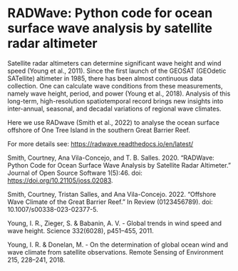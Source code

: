 # RADWave: Python code for ocean surface wave analysis by satellite radar altimeter

Satellite radar altimeters can determine significant wave height and wind speed (Young et al., 2011). Since the first launch of the GEOSAT (GEOdetic SATellite) altimeter in 1985, there has been almost continuous data collection. One can calculate wave conditions from these measurements, namely wave height, period, and power (Young et al., 2018). Analysis of this long-term, high-resolution spatiotemporal record brings new insights into inter-annual, seasonal, and decadal variations of regional wave climates.

Here we use RADwave (Smith et al., 2022) to analyse the ocean surface offshore of One Tree Island in the southern Great Barrier Reef.

For more details see: https://radwave.readthedocs.io/en/latest/

Smith, Courtney, Ana Vila-Concejo, and T. B. Salles. 2020. “RADWave: Python Code for Ocean Surface Wave Analysis by Satellite Radar Altimeter.” Journal of Open Source Software 1(5):46. doi: https://doi.org/10.21105/joss.02083.

Smith, Courtney, Tristan Salles, and Ana Vila-Concejo. 2022. “Offshore Wave Climate of the Great Barrier Reef.” In Review (0123456789). doi: 10.1007/s00338-023-02377-5.

Young, I. R., Zieger, S. & Babanin, A. V. - Global trends in wind speed and wave height. Science 332(6028), p451–455, 2011.

Young, I. R. & Donelan, M. - On the determination of global ocean wind and wave climate from satellite observations. Remote Sensing of Environment 215, 228–241, 2018.
